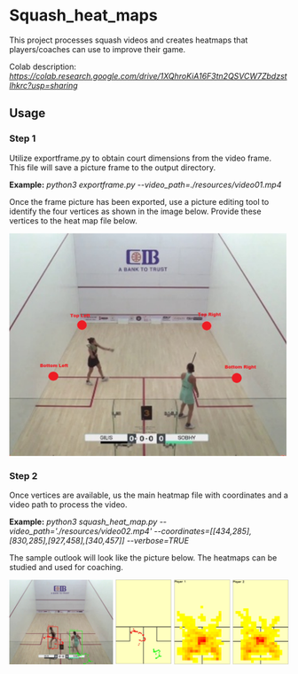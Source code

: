 # Squash_heat_maps
This project processes squash videos and creates heatmaps that players/coaches can use to improve their game. 

Colab description: *https://colab.research.google.com/drive/1XQhroKiA16F3tn2QSVCW7ZbdzstIhkrc?usp=sharing*

## Usage
### Step 1
Utilize exportframe.py to obtain court dimensions from the video frame. This file will save a picture frame to the output directory. 

**Example:** *python3 exportframe.py --video_path=./resources/video01.mp4*

Once the frame picture has been exported, use a picture editing tool to identify the four vertices as shown in the image below. Provide these vertices to the heat map file below. 

<img src="resources/images/vertex_identification.png" width="500">

### Step 2
Once vertices are available, us the main heatmap file with coordinates and a video path to process the video. 

**Example:** *python3 squash_heat_map.py --video_path='./resources/video02.mp4' --coordinates=[[434,285],[830,285],[927,458],[340,457]] --verbose=TRUE*

The sample outlook will look like the picture below. The heatmaps can be studied and used for coaching. 

<img src="resources/images/sample_output.png" width="900">
